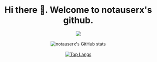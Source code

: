 <div align="center">
  <h1>Hi there 👋. Welcome to notauserx's github. </h1>

  <a href="https://github.com/notauserx"><img src="https://img.shields.io/github/stars/notauserx?color=dcdfe4&label=GITHUB&style=flat&logo=github" /></a>
  <br />
  <br />
  ![notauserx's GitHub stats](https://github-readme-stats-notauserx.vercel.app/api?username=notauserx&count_private=true&theme=dark&show_icons=true&hide_border=true)
  </br>
  </br>
  [![Top Langs](https://github-readme-stats-notauserx.vercel.app/api/top-langs/?username=notauserx&layout=compact&theme=dark&hide_title=true&langs_count=8&layout=compact&hide_border=true&card_width=500)](https://github.com/notauserx)
  
</div>
<!--
**notauserx/notauserx** is a ✨ _special_ ✨ repository because its `README.md` (this file) appears on your GitHub profile.

Here are some ideas to get you started:

- 🔭 I’m currently working on ...
- 🌱 I’m currently learning ...
- 👯 I’m looking to collaborate on ...
- 🤔 I’m looking for help with ...
- 💬 Ask me about ...
- 📫 How to reach me: ...
- 😄 Pronouns: ...
- ⚡ Fun fact: ...
-->
